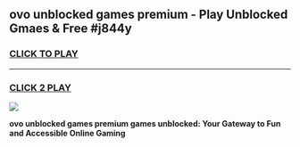 
## ovo unblocked games premium - Play Unblocked Gmaes & Free #j844y
<h3>
<a href="https://news.freeplayer.one?title=ovo_unblocked_games_premium&ref=24F">CLICK TO PLAY</a></h3>
<hr>

<h3>
<a href="https://news.freeplayer.one?title=ovo_unblocked_games_premium&ref=24F">CLICK 2 PLAY</a>
  
</h3>

<a href="https://news.freeplayer.one?title=ovo_unblocked_games_premium&ref=24F/"><img src="https://clearcache.store/games.png"></a>


**ovo unblocked games premium games unblocked: Your Gateway to Fun and Accessible Online Gaming**
